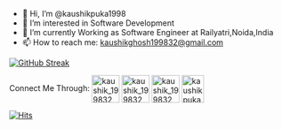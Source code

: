 - 👋 Hi, I’m @kaushikpuka1998
- 👀 I’m interested in Software Development
- 🌱 I’m currently Working as Software Engineer at Railyatri,Noida,India
- 📫 How to reach me: kaushikghosh199832@gmail.com


[![GitHub Streak](https://streak-stats.demolab.com/?user=kaushikpuka1998&theme=vue)](https://git.io/streak-stats)  <br/>
<!-- [![Kaushik's GitHub stats](https://github-readme-stats.vercel.app/api?username=kaushikpuka1998&show_icons=true&theme=vue)](https://github.com/anuraghazra/github-readme-stats)<br/>
[![Top Langs](https://github-readme-stats.vercel.app/api/top-langs/?username=kaushikpuka1998&layout=vue)](https://github.com/anuraghazra/github-readme-stats) <br /> -->


<!---
kaushikpuka1998/kaushikpuka1998 is a ✨ special ✨ repository because its `README.md` (this file) appears on your GitHub profile.
You can click the Preview link to take a look at your changes.
--->



Connect Me Through:
<a href="https://www.linkedin.com/in/kaushik-g-886974109/" target="blank"><img align="center" src="https://cdn.worldvectorlogo.com/logos/linkedin-icon-2.svg" alt="kaushik_199832" height="50" width="50" /></a>
<a href="https://leetcode.com/kgstrivers/" target="blank"><img align="center" src="https://user-images.githubusercontent.com/36547915/97088991-45da5d00-1652-11eb-900f-80d106540f4f.png" alt="kaushik_199832" height="50" width="50" /></a>
<a href="https://www.codechef.com/users/kaushik_199832" target="blank"><img align="center" src="https://apk-dl.com/detail/image/com.codechef.ccdsap.invigilator.ccdsapinvigilator-w250.png" alt="kaushik_199832" height="50" width="50" /></a>
<a href="https://codeforces.com/profile/kaushikpuka1998" target="blank"><img align="center" src="https://1.bp.blogspot.com/-9CjsLRLqcT0/Wngzf_mmkiI/AAAAAAAABP4/mdX4LTooaEsvG7SCDQOS9wbUEpWrQ8hCACPcBGAYYCw/s1600/codeforce.png" alt="kaushikpuka1998" height="50" width="40" /></a>

[![Hits](https://hits.seeyoufarm.com/api/count/incr/badge.svg?url=https%3A%2F%2Fgithub.com%2Fkaushikpuka1998%2Fhit-counter&count_bg=%230CDD1D&title_bg=%23010000&icon=github.svg&icon_color=%2322FF00&title=hits&edge_flat=false)](https://hits.seeyoufarm.com)


